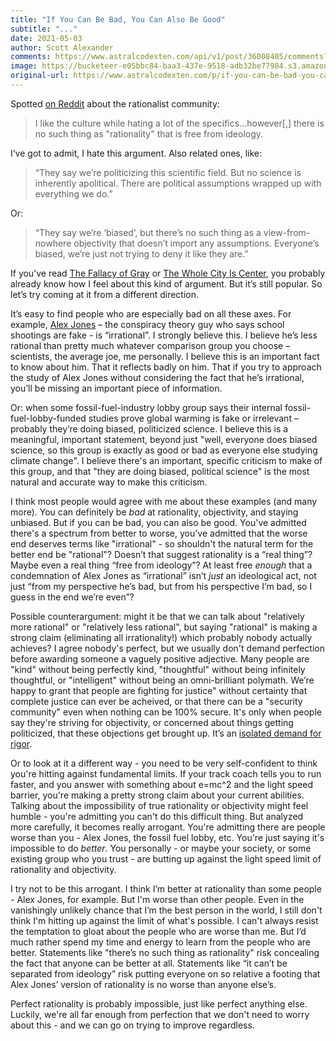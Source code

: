```yaml
---
title: "If You Can Be Bad, You Can Also Be Good"
subtitle: "..."
date: 2021-05-03
author: Scott Alexander
comments: https://www.astralcodexten.com/api/v1/post/36008405/comments?&all_comments=true
image: https://bucketeer-e05bbc84-baa3-437e-9518-adb32be77984.s3.amazonaws.com/public/images/8d9bb1c3-358a-4bbb-bde7-37a784174c5a_550x362.jpeg
original-url: https://www.astralcodexten.com/p/if-you-can-be-bad-you-can-also-be
---
```

Spotted [on Reddit](https://www.reddit.com/r/stupidpol/comments/mc538i/ama_with_freddie_deboer_today_noon_est/gs2h2ry/) about the rationalist community:

> I like the culture while hating a lot of the specifics...however[,] there is no such thing as "rationality" that is free from ideology.

I’ve got to admit, I hate this argument. Also related ones, like:

> “They say we’re politicizing this scientific field. But no science is inherently apolitical. There are political assumptions wrapped up with everything we do.”

Or:

> “They say we’re ‘biased’, but there’s no such thing as a view-from-nowhere objectivity that doesn’t import any assumptions. Everyone’s biased, we’re just not trying to deny it like they are.”

If you’ve read [The Fallacy of Gray](https://www.lesswrong.com/posts/dLJv2CoRCgeC2mPgj/the-fallacy-of-gray) or [The Whole City Is Center](https://slatestarcodex.com/2018/07/18/the-whole-city-is-center/), you probably already know how I feel about this kind of argument. But it’s still popular. So let’s try coming at it from a different direction.

It’s easy to find people who are especially bad on all these axes. For example, [Alex Jones](https://en.wikipedia.org/wiki/Alex_Jones) – the conspiracy theory guy who says school shootings are fake - is “irrational”. I strongly believe this. I believe he’s less rational than pretty much whatever comparison group you choose – scientists, the average joe, me personally. I believe this is an important fact to know about him. That it reflects badly on him. That if you try to approach the study of Alex Jones without considering the fact that he’s irrational, you’ll be missing an important piece of information.  
  
Or: when some fossil-fuel-industry lobby group says their internal fossil-fuel-lobby-funded studies prove global warming is fake or irrelevant – probably they’re doing biased, politicized science. I believe this is a meaningful, important statement, beyond just "well, everyone does biased science, so this group is exactly as good or bad as everyone else studying climate change". I believe there's an important, specific criticism to make of this group, and that "they are doing biased, political science" is the most natural and accurate way to make this criticism.  
  
I think most people would agree with me about these examples (and many more). You can definitely be _bad_ at rationality, objectivity, and staying unbiased. But if you can be bad, you can also be good. You've admitted there's a spectrum from better to worse, you've admitted that the worse end deserves terms like "irrational" - so shouldn't the natural term for the better end be "rational"? Doesn’t that suggest rationality is a “real thing”? Maybe even a real thing “free from ideology”? At least free _enough_ that a condemnation of Alex Jones as “irrational” isn’t _just_ an ideological act, not just “from my perspective he’s bad, but from his perspective I’m bad, so I guess in the end we’re even”?  
  
Possible counterargument: might it be that we can talk about "relatively more rational" or "relatively less rational", but saying "rational" is making a strong claim (eliminating all irrationality!) which probably nobody actually achieves? I agree nobody's perfect, but we usually don't demand perfection before awarding someone a vaguely positive adjective. Many people are "kind" without being perfectly kind, "thoughtful" without being infinitely thoughtful, or "intelligent" without being an omni-brilliant polymath. We’re happy to grant that people are fighting for justice" without certainty that complete justice can ever be acheived, or that there can be a "security community" even when nothing can be 100% secure. It's only when people say they're striving for objectivity, or concerned about things getting politicized, that these objections get brought up. It’s an [isolated demand for rigor](https://slatestarcodex.com/2014/08/14/beware-isolated-demands-for-rigor/).  
  
Or to look at it a different way - you need to be very self-confident to think you're hitting against fundamental limits. If your track coach tells you to run faster, and you answer with something about e=mc^2 and the light speed barrier, you're making a pretty strong claim about your current abilities. Talking about the impossibility of true rationality or objectivity might feel humble - you're admitting you can't do this difficult thing. But analyzed more carefully, it becomes really arrogant. You're admitting there are people worse than you - Alex Jones, the fossil fuel lobby, etc. You're just saying it's impossible to do _better_. You personally - or maybe your society, or some existing group who you trust - are butting up against the light speed limit of rationality and objectivity.  
  
I try not to be this arrogant. I think I’m better at rationality than some people - Alex Jones, for example. But I'm worse than other people. Even in the vanishingly unlikely chance that I’m the best person in the world, I still don't think I'm hitting up against the limit of what's possible. I can't always resist the temptation to gloat about the people who are worse than me. But I’d much rather spend my time and energy to learn from the people who are better. Statements like "there’s no such thing as rationality" risk concealing the fact that anyone can be better at all. Statements like “it can’t be separated from ideology” risk putting everyone on so relative a footing that Alex Jones’ version of rationality is no worse than anyone else’s.  
  
Perfect rationality is probably impossible, just like perfect anything else. Luckily, we're all far enough from perfection that we don't need to worry about this - and we can go on trying to improve regardless.
